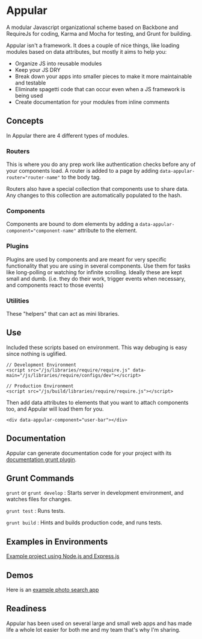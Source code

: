 # Appular

A modular Javascript organizational scheme based on Backbone and RequireJs for coding, Karma and Mocha for testing, and Grunt for building.

Appular isn't a framework.  It does a couple of nice things, like loading modules based on data attributes, but mostly it aims to help you:
- Organize JS into reusable modules
- Keep your JS DRY
- Break down your apps into smaller pieces to make it more maintainable and testable
- Eliminate spagetti code that can occur even when a JS framework is being used
- Create documentation for your modules from inline comments


## Concepts
In Appular there are 4 different types of modules.

### Routers
This is where you do any prep work like authentication checks before any of your components load.  A router is added to a page by adding `data-appular-router="router-name"` to the body tag.

Routers also have a special collection that components use to share data.  Any changes to this collection are automatically populated to the hash.  

### Components
Components are bound to dom elements by adding a `data-appular-component="component-name"` attribute to the element.

### Plugins
Plugins are used by components and are meant for very specific functionality that you are using in several components.  Use them for tasks like long-polling or watching for infinite scrolling.  Ideally these are kept small and dumb. (i.e. they do their work, trigger events when necessary, and components react to those events)

### Utilities
These "helpers" that can act as mini libraries.

## Use
Included these scripts based on environment.  This way debuging is easy since nothing is uglified.

```
// Development Environment
<script src="/js/libraries/require/require.js" data-main="/js/libraries/require/configs/dev"></script>
```

```
// Production Environment
<script src="/js/build/libraries/require/require.js"></script>
```

Then add data attributes to elements that you want to attach components too, and Appular will load them for you.
```
<div data-appular-component="user-bar"></div>
```

## Documentation

Appular can generate documentation code for your project with its [documentation grunt plugin](https://github.com/adamwdraper/grunt-appular-docs).

## Grunt Commands
`grunt` or `grunt develop` : Starts server in development environment, and watches files for changes.

`grunt test` : Runs tests.

`grunt build` : Hints and builds production code, and runs tests.


## Examples in Environments

[Example project using Node.js and Express.js](https://github.com/adamwdraper/appular-express-app)

## Demos

Here is an [example photo search app](https://github.com/adamwdraper/flickr-search)

## Readiness

Appular has been used on several large and small web apps and has made life a whole lot easier for both me and my team that's why I'm sharing.
